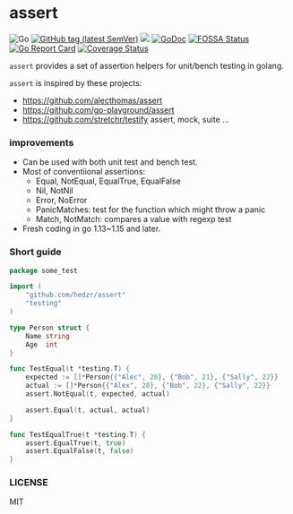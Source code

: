 # assert

![Go](https://github.com/hedzr/assert/workflows/Go/badge.svg)
[![GitHub tag (latest SemVer)](https://img.shields.io/github/tag/hedzr/assert.svg?label=release)](https://github.com/hedzr/assert/releases)
[![](https://img.shields.io/badge/go-dev-green)](https://pkg.go.dev/github.com/hedzr/assert)
[![GoDoc](https://img.shields.io/badge/godoc-reference-blue.svg?style=flat)](https://godoc.org/github.com/hedzr/assert)
[![FOSSA Status](https://app.fossa.com/api/projects/git%2Bgithub.com%2Fhedzr%2Fgo-ringbuf.svg?type=shield)](https://app.fossa.com/projects/git%2Bgithub.com%2Fhedzr%2Fassert?ref=badge_shield)
[![Go Report Card](https://goreportcard.com/badge/github.com/hedzr/assert)](https://goreportcard.com/report/github.com/hedzr/assert)
[![Coverage Status](https://coveralls.io/repos/github/hedzr/assert/badge.svg?branch=master&.9)](https://coveralls.io/github/hedzr/assert?branch=master)
<!--
[![Build Status](https://travis-ci.org/hedzr/go-ringbuf.svg?branch=master)](https://travis-ci.org/hedzr/go-ringbuf)
[![codecov](https://codecov.io/gh/hedzr/go-ringbuf/branch/master/graph/badge.svg)](https://codecov.io/gh/hedzr/go-ringbuf) 
-->


`assert` provides a set of assertion helpers for unit/bench testing in golang.

`assert` is inspired by these projects:

- <https://github.com/alecthomas/assert>
- <https://github.com/go-playground/assert>
- <https://github.com/stretchr/testify> assert, mock, suite ...

### improvements

- Can be used with both unit test and bench test.
- Most of conventiional assertions: 
  - Equal, NotEqual, EqualTrue, EqualFalse
  - Nil, NotNil
  - Error, NoError
  - PanicMatches: test for the function which might throw a panic
  - Match, NotMatch: compares a value with regexp test 
- Fresh coding in go 1.13~1.15 and later.

### Short guide

```go
package some_test

import (
	"github.com/hedzr/assert"
	"testing"
)

type Person struct {
	Name string
	Age  int
}

func TestEqual(t *testing.T) {
	expected := []*Person{{"Alec", 20}, {"Bob", 21}, {"Sally", 22}}
	actual := []*Person{{"Alex", 20}, {"Bob", 22}, {"Sally", 22}}
	assert.NotEqual(t, expected, actual)

	assert.Equal(t, actual, actual)
}

func TestEqualTrue(t *testing.T) {
	assert.EqualTrue(t, true)
	assert.EqualFalse(t, false)
}
``` 

### LICENSE

MIT
